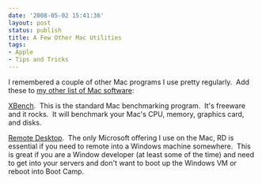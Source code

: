 ```yaml
---
date: '2008-05-02 15:41:36'
layout: post
status: publish
title: A Few Other Mac Utilities
tags:
- Apple
- Tips and Tricks
---
```


I remembered a couple of other Mac programs I use pretty regularly.  Add these to [my other list of Mac software](http://www.charlessieg.com/?p=21):

[XBench](http://www.xbench.com/).  This is the standard Mac benchmarking program.  It's freeware and it rocks.  It will benchmark your Mac's CPU, memory, graphics card, and disks.

[Remote Desktop](http://www.microsoft.com/mac/products/remote-desktop/default.mspx).  The only Microsoft offering I use on the Mac, RD is essential if you need to remote into a Windows machine somewhere.  This is great if you are a Window developer (at least some of the time) and need to get into your servers and don't want to boot up the Windows VM or reboot into Boot Camp.

